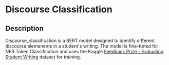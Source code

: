 # Discourse Classification


## Description
Discourse_classification is a BERT model designed to identify different discourse elemenents in a student's writing. The model is fine-tuned for NER Token Classification and uses the Kaggle [Feedback Prize - Evaluating Student Writing](https://www.kaggle.com/c/feedback-prize-2021/data) dataset for training.  
